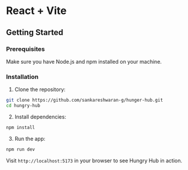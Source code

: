 # React + Vite

## Getting Started

### Prerequisites

Make sure you have Node.js and npm installed on your machine.

### Installation

1. Clone the repository:

```bash
git clone https://github.com/sankareshwaran-g/hunger-hub.git
cd hungry-hub
```

2. Install dependencies:

```bash
npm install
```

3. Run the app:

```bash
npm run dev
```

Visit `http://localhost:5173` in your browser to see Hungry Hub in action.